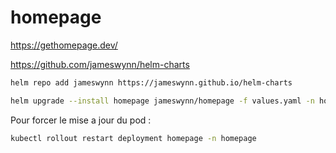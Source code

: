 # homepage

https://gethomepage.dev/

https://github.com/jameswynn/helm-charts

```bash
helm repo add jameswynn https://jameswynn.github.io/helm-charts
```

```bash
helm upgrade --install homepage jameswynn/homepage -f values.yaml -n homepage --create-namespace
```

Pour forcer le mise a jour du pod :

```bash
kubectl rollout restart deployment homepage -n homepage
```
